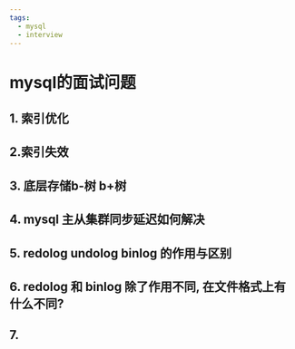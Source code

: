 ```yaml
---
tags:
  - mysql
  - interview
---
```



# mysql的面试问题

## 1. 索引优化





## 2.索引失效



## 3. 底层存储b-树 b+树



## 4. mysql 主从集群同步延迟如何解决



## 5. redolog undolog  binlog 的作用与区别



## 6. redolog 和 binlog 除了作用不同, 在文件格式上有什么不同?



## 7. 